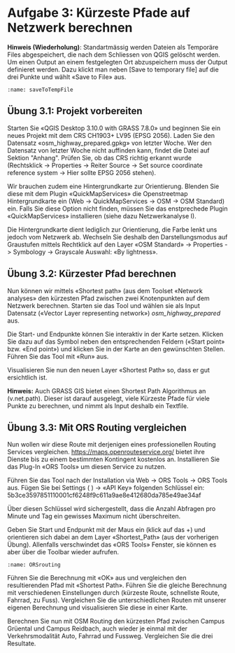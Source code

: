 # Aufgabe 3: Kürzeste Pfade auf Netzwerk berechnen

**Hinweis (Wiederholung)**: Standartmässig werden Dateien als Temporäre Files abgespeichert, die nach dem Schliessen von QGIS gelöscht werden. Um einen Output an einem festgelegten Ort abzuspeichern muss der Output definieret werden. Dazu klickt man neben [Save to temporary file] auf die drei Punkte und wählt «Save to File» aus.

```{figure} figures/saveToTemp.jpg
:name: saveToTempFile
```

## Übung 3.1: Projekt vorbereiten

Starten Sie «QGIS Desktop 3.10.0 with GRASS 7.8.0» und beginnen Sie ein neues Projekt mit dem CRS CH1903+ LV95 (EPSG 2056). Laden Sie den Datensatz «osm_highway_prepared.gpkg» von letzter Woche. Wer den Datensatz von letzter Woche nicht auffinden kann, findet die Datei auf Sektion "Anhang". Prüfen Sie, ob das CRS richtig erkannt wurde (Rechtsklick -> Properties -> Reiter Source -> Set source coordinate reference system -> Hier sollte EPSG 2056 stehen).

Wir brauchen zudem eine Hintergrundkarte zur Orientierung. Blenden Sie diese mit dem Plugin
«QuickMapServices» die Openstreetmap Hintergrundkarte ein (Web -> QuickMapServices -> OSM -> OSM
Standard) ein. Falls Sie diese Option nicht finden, müssen Sie das enstprechede Plugin «QuickMapServices»
installieren (siehe dazu Netzwerkanalyse I).

Die Hintergrundkarte dient lediglich zur Orientierung, die Farbe lenkt uns jedoch vom Netzwerk ab. Wechseln
Sie deshalb den Darstellungsmodus auf Graustufen mittels Rechtklick auf den Layer «OSM Standard» -> Properties -> Symbology -> 
Grayscale Auswahl: «By lightness».

## Übung 3.2: Kürzester Pfad berechnen

Nun können wir mittels «Shortest path» (aus dem Toolset «Network analyses» den kürzesten Pfad zwischen
zwei Knotenpunkten auf dem Netzwerk berechnen. Starten sie das Tool und wählen sie als Input Datensatz
(«Vector Layer representing network») _osm_highway_prepared_ aus.

Die Start- und Endpunkte können Sie interaktiv in der Karte setzen. Klicken Sie dazu auf das Symbol neben den
entsprechenden Feldern («Start point» bzw. «End point») und klicken Sie in der Karte an den gewünschten
Stellen. Führen Sie das Tool mit «Run» aus.

Visualisieren Sie nun den neuen Layer «Shortest Path» so, dass er gut ersichtlich ist.

**Hinweis:** Auch GRASS GIS bietet einen Shortest Path Algorithmus an (v.net.path). Dieser ist darauf ausgelegt,
viele Kürzeste Pfade für viele Punkte zu berechnen, und nimmt als Input deshalb ein Textfile.

## Übung 3.3: Mit ORS Routing vergleichen

Nun wollen wir diese Route mit derjenigen eines professionellen Routing Services vergleichen.
https://maps.openrouteservice.org/ bietet ihre Dienste bis zu einem bestimmten Kontingent kostenlos an.
Installieren Sie das Plug-In «ORS Tools» um diesen Service zu nutzen.

Führen Sie das Tool nach der Installation via Web -> ORS Tools -> ORS Tools aus. Fügen Sie bei Settings ( ) -> 
«API Key» folgenden Schlüssel ein: 5b3ce3597851110001cf6248f9c611a9ae8e412680da785e49ae34af

Über diesen Schlüssel wird sichergestellt, dass die Anzahl Abfragen pro Minute und Tag ein gewisses
Maximum nicht überschreiten.

Geben Sie Start und Endpunkt mit der Maus ein (klick auf das +) und orientieren sich dabei an dem Layer
«Shortest_Path» (aus der vorherigen Übung). Allenfalls verschwindet das «ORS Tools» Fenster, sie können es
aber über die Toolbar wieder aufrufen.

```{figure} figures/osm.jpg
:name: ORSrouting
```

Führen Sie die Berechnung mit «OK» aus und vergleichen den resultierenden Pfad mit «Shortest Path». Führen
Sie die gleiche Berechnung mit verschiedenen Einstellungen durch (kürzeste Route, schnellste Route, Fahrrad,
zu Fuss). Vergleichen Sie die unterschiedlichen Routen mit unserer eigenen Berechnung und visualisieren Sie
diese in einer Karte.

Berechnen Sie nun mit OSM Routing den kürzesten Pfad zwischen Campus Grüental und Campus Reidbach,
auch wieder je einmal mit der Verkehrsmodalität Auto, Fahrrad und Fussweg. Vergleichen Sie die drei
Resultate.

